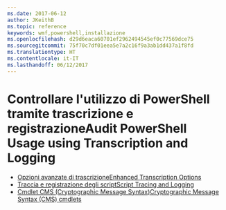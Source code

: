 ```yaml
---
ms.date: 2017-06-12
author: JKeithB
ms.topic: reference
keywords: wmf,powershell,installazione
ms.openlocfilehash: d29d6eaca60701ef2962494545ef0c77569dce75
ms.sourcegitcommit: 75f70c7df01eea5e7a2c16f9a3ab1dd437a1f8fd
ms.translationtype: HT
ms.contentlocale: it-IT
ms.lasthandoff: 06/12/2017
---
```

# <a name="audit-powershell-usage-using-transcription-and-logging"></a><span data-ttu-id="1d341-102">Controllare l'utilizzo di PowerShell tramite trascrizione e registrazione</span><span class="sxs-lookup"><span data-stu-id="1d341-102">Audit PowerShell Usage using Transcription and Logging</span></span>

- [<span data-ttu-id="1d341-103">Opzioni avanzate di trascrizione</span><span class="sxs-lookup"><span data-stu-id="1d341-103">Enhanced Transcription Options</span></span>](audit_transcript.md)
- [<span data-ttu-id="1d341-104">Traccia e registrazione degli script</span><span class="sxs-lookup"><span data-stu-id="1d341-104">Script Tracing and Logging</span></span>](audit_script.md)
- [<span data-ttu-id="1d341-105">Cmdlet CMS (Cryptographic Message Syntax)</span><span class="sxs-lookup"><span data-stu-id="1d341-105">Cryptographic Message Syntax (CMS) cmdlets</span></span>](audit_cms.md)

